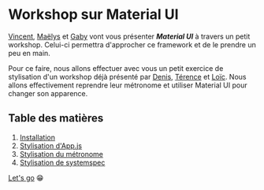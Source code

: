# Workshop sur Material UI

[Vincent](https://github.com/Vincent-bouton), [Maëlys](https://github.com/Mae26) et [Gaby](https://github.com/Gabypml) vont vous présenter **_Material UI_** à travers un petit workshop. Celui-ci permettra d'approcher ce framework et de le prendre un peu en main.

Pour ce faire, nous allons effectuer avec vous un petit exercice de stylisation d'un workshop déjà présenté par
[Denis](https://github.com/Debourgeo), [Térence](https://github.com/terencehecq) et [Loïc](https://github.com/LoicLissens). Nous allons effectivement reprendre leur métronome et utiliser Material UI pour changer son apparence.

## Table des matières

1. [Installation](setup.md)
2. [Stylisation d'App.js](app.md)
3. [Stylisation du métronome](slider.md)
4. [Stylisation de systemspec](systemspec.md)

[Let's go](setup.md) 😁

